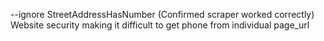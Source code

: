 --ignore StreetAddressHasNumber (Confirmed scraper worked correctly)
Website security making it difficult to get phone from individual page_url
